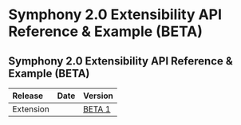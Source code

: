 # Symphony 2.0 Extensibility API Reference & Example \(BETA\)

## Symphony 2.0 Extensibility API Reference & Example \(BETA\)

| Release | Date | Version |
| :--- | :--- | :--- |
| Extension |  | [BETA 1](../releases/sym20-0.0.1-BETA) |

